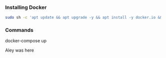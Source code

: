 ### Installing Docker 
``` bash
sudo sh -c 'apt update && apt upgrade -y && apt install -y docker.io && usermod -aG docker alex && shutdown -r 0'
```

### Commands

docker-compose up

Aley was here
